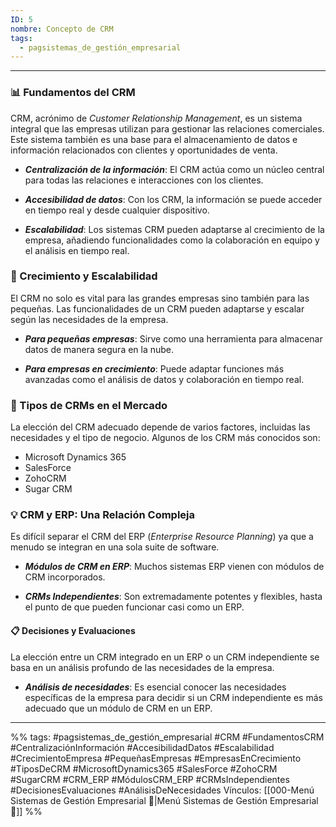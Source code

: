 ```yaml
---
ID: 5
nombre: Concepto de CRM
tags:
  - pagsistemas_de_gestión_empresarial
---
```

___
### 📊 Fundamentos del CRM 

CRM, acrónimo de _Customer Relationship Management_, es un sistema integral que las empresas utilizan para gestionar las relaciones comerciales. Este sistema también es una base para el almacenamiento de datos e información relacionados con clientes y oportunidades de venta. 

- ***Centralización de la información***: El CRM actúa como un núcleo central para todas las relaciones e interacciones con los clientes. 

- ***Accesibilidad de datos***: Con los CRM, la información se puede acceder en tiempo real y desde cualquier dispositivo. 

- ***Escalabilidad***: Los sistemas CRM pueden adaptarse al crecimiento de la empresa, añadiendo funcionalidades como la colaboración en equipo y el análisis en tiempo real.

### 🚀 Crecimiento y Escalabilidad

El CRM no solo es vital para las grandes empresas sino también para las pequeñas. Las funcionalidades de un CRM pueden adaptarse y escalar según las necesidades de la empresa.

- ***Para pequeñas empresas***: Sirve como una herramienta para almacenar datos de manera segura en la nube.
  
- ***Para empresas en crecimiento***: Puede adaptar funciones más avanzadas como el análisis de datos y colaboración en tiempo real.

### 📑 Tipos de CRMs en el Mercado

La elección del CRM adecuado depende de varios factores, incluidas las necesidades y el tipo de negocio. Algunos de los CRM más conocidos son:

- Microsoft Dynamics 365
- SalesForce
- ZohoCRM
- Sugar CRM

### 💡 CRM y ERP: Una Relación Compleja

Es difícil separar el CRM del ERP (_Enterprise Resource Planning_) ya que a menudo se integran en una sola suite de software.

- ***Módulos de CRM en ERP***: Muchos sistemas ERP vienen con módulos de CRM incorporados.
  
- ***CRMs Independientes***: Son extremadamente potentes y flexibles, hasta el punto de que pueden funcionar casi como un ERP.

#### 📋 Decisiones y Evaluaciones

La elección entre un CRM integrado en un ERP o un CRM independiente se basa en un análisis profundo de las necesidades de la empresa. 

- ***Análisis de necesidades***: Es esencial conocer las necesidades específicas de la empresa para decidir si un CRM independiente es más adecuado que un módulo de CRM en un ERP.

___
%%
tags: #pagsistemas_de_gestión_empresarial  #CRM #FundamentosCRM #CentralizaciónInformación #AccesibilidadDatos #Escalabilidad #CrecimientoEmpresa #PequeñasEmpresas #EmpresasEnCrecimiento #TiposDeCRM #MicrosoftDynamics365 #SalesForce #ZohoCRM #SugarCRM #CRM_ERP #MódulosCRM_ERP #CRMsIndependientes #DecisionesEvaluaciones #AnálisisDeNecesidades
Vínculos:  [[000-Menú Sistemas de Gestión Empresarial 📃|Menú Sistemas de Gestión Empresarial 📃]]
%%